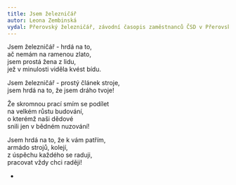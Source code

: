 ```yaml
---
title: Jsem železničář
autor: Leona Zembinská
vydal: Přerovský železničář, závodní časopis zaměstnanců ČSD v Přerovském železničním uzlu, 1959
---
```



Jsem železničář - hrdá na to,  
ač nemám na ramenou zlato,  
jsem prostá žena z lidu,   
jež v minulosti viděla kvést bídu.

Jsem železničář - prostý článek stroje,  
jsem hrdá na to, že jsem dráho tvoje!

Že skromnou prací smím se podílet   
na velkém růstu budování,   
o kterémž naši dědové   
snili jen v bědném nuzování!

Jsem hrdá na to, že k vám patřím,  
armádo strojů, kolejí,  
z úspěchu každého se raduji,   
pracovat vždy chci raději!

-



